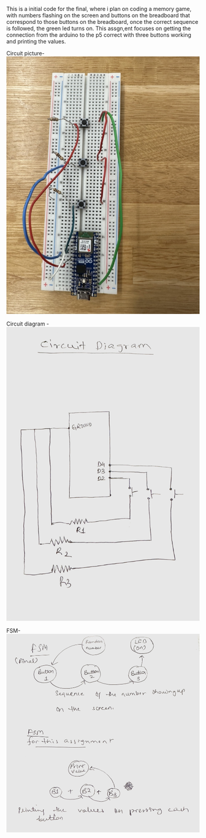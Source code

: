 This is a initial code for the final, where i plan on coding a memory game, with numbers flashing on the screen and buttons on the breadboard that correspond to those buttons on the breadboard, once the correct sequence is followed, the green led turns on. This assgn,ent focuses on getting the connection from the arduino to the p5 correct with three buttons working and printing the values. 

Circuit picture- 
![Alt text](<Circuit final.jpeg>)

Circuit diagram - 
![Alt text](<Circuit-3 buttons.jpeg>)

FSM- 
![Alt text](FSM.jpeg)

